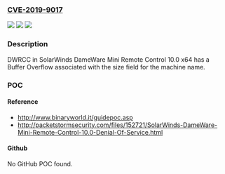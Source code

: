 ### [CVE-2019-9017](https://cve.mitre.org/cgi-bin/cvename.cgi?name=CVE-2019-9017)
![](https://img.shields.io/static/v1?label=Product&message=n%2Fa&color=blue)
![](https://img.shields.io/static/v1?label=Version&message=n%2Fa&color=blue)
![](https://img.shields.io/static/v1?label=Vulnerability&message=n%2Fa&color=brighgreen)

### Description

DWRCC in SolarWinds DameWare Mini Remote Control 10.0 x64 has a Buffer Overflow associated with the size field for the machine name.

### POC

#### Reference
- http://www.binaryworld.it/guidepoc.asp
- http://packetstormsecurity.com/files/152721/SolarWinds-DameWare-Mini-Remote-Control-10.0-Denial-Of-Service.html

#### Github
No GitHub POC found.

